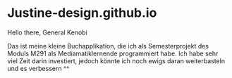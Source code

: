 # Justine-design.github.io

Hello there, General Kenobi 

Das ist meine kleine Buchapplikation, die ich als Semesterprojekt des Moduls M291 als Mediamatiklernende programmiert habe. Ich habe sehr viel Zeit darin investiert, jedoch könnte ich noch ewigs daran weiterbasteln und es verbessern ^^
